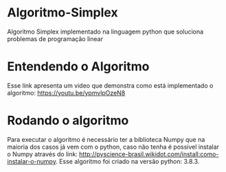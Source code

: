 # Algoritmo-Simplex
Algoritmo Simplex implementado na linguagem python que soluciona problemas de programação linear
# Entendendo o Algoritmo
Esse link apresenta um video que demonstra como está implementado o algoritmo: https://youtu.be/ypmvlpOzeN8
# Rodando o algoritmo
Para executar o algoritmo é necessário ter a biblioteca Numpy que na maioria dos casos já vem com o python, caso não tenha é possivel instalar o Numpy através do link: http://pyscience-brasil.wikidot.com/install:como-instalar-o-numpy. Esse algoritmo foi criado na versão python: 3.8.3.
